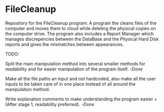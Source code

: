 # FileCleanup
Repository for the FileCleanup program: A program the cleans files of the computer and moves them to cloud while deleting the physical copies on the computer drive. The program also includes a Report Manager which manages discrepencies between the DataBase and the Physical Hard Disk reports and gives the mismatches between appearances.

TODO:

Split the main manipulation method into several smaller methods for readability and for easier manipulation of the program itself. *-Done*

Make all the file paths an input and not hardcoded, also make all the user inputs to be taken care of in one place instead of all around the manipulation method.

Write explanation comments to make understanding the program easier +(After stage 1, readability preferred). *-Done*
